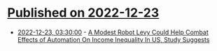 # [Published on 2022-12-23](index.md)

* [2022-12-23, 03:30:00](https://hardware.slashdot.org/story/22/12/23/0035256/a-modest-robot-levy-could-help-combat-effects-of-automation-on-income-inequality-in-us-study-suggests?utm_source=rss1.0mainlinkanon&utm_medium=feed) - [A Modest Robot Levy Could Help Combat Effects of Automation On Income Inequality In US, Study Suggests](https://hardware.slashdot.org/story/22/12/23/0035256/a-modest-robot-levy-could-help-combat-effects-of-automation-on-income-inequality-in-us-study-suggests?utm_source=rss1.0mainlinkanon&utm_medium=feed)
